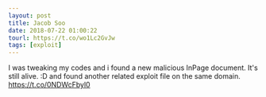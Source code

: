 ```yaml
---
layout: post
title: Jacob Soo
date: 2018-07-22 01:00:22
tourl: https://t.co/wo1Lc2GvJw
tags: [exploit]
---
```

I was tweaking my codes and i found a new malicious InPage document. It's still alive. :D and found another related exploit file on the same domain.
https://t.co/0NDWcFbyl0
